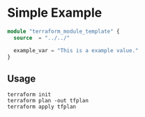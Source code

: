 # Simple Example

```terraform
module "terraform_module_template" {
  source  = "../../"

  example_var = "This is a example value."
}
```

## Usage

```shell
terraform init
terraform plan -out tfplan
terraform apply tfplan
```
